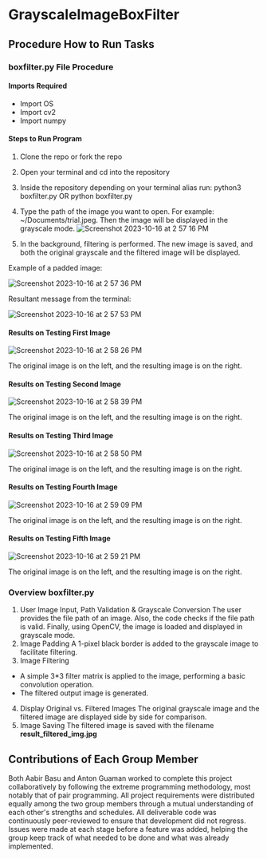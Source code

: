 # GrayscaleImageBoxFilter
## Procedure How to Run Tasks
### boxfilter.py File Procedure
#### Imports Required
- Import OS
- Import cv2
- Import numpy
#### Steps to Run Program
1. Clone the repo or fork the repo
2. Open your terminal and cd into the repository
3. Inside the repository depending on your terminal alias run: python3 boxfilter.py OR python boxfilter.py
4. Type the path of the image you want to open. For example: ~/Documents/trial.jpeg. Then the image will be displayed in the grayscale mode.
![Screenshot 2023-10-16 at 2 57 16 PM](https://github.com/DavidGuamanDavila/GrayscaleImageBoxFilter/assets/92492748/06cac6c7-d4d5-4d17-bbf8-e0a6c713edbf)

5. In the background, filtering is performed. The new image is saved, and both the original grayscale and the filtered image will be displayed.

Example of a padded image:

![Screenshot 2023-10-16 at 2 57 36 PM](https://github.com/DavidGuamanDavila/GrayscaleImageBoxFilter/assets/92492748/cfefdeb2-2929-4e99-8de5-b58372bde094)


Resultant message from the terminal:

![Screenshot 2023-10-16 at 2 57 53 PM](https://github.com/DavidGuamanDavila/GrayscaleImageBoxFilter/assets/92492748/3d32b501-45fd-44b6-a000-93fc41f2645f)


#### Results on Testing First Image

![Screenshot 2023-10-16 at 2 58 26 PM](https://github.com/DavidGuamanDavila/GrayscaleImageBoxFilter/assets/92492748/88f1f105-dde9-492c-9a35-fb87589b00e7)


The original image is on the left, and the resulting image is on the right.

#### Results on Testing Second Image

![Screenshot 2023-10-16 at 2 58 39 PM](https://github.com/DavidGuamanDavila/GrayscaleImageBoxFilter/assets/92492748/96810955-3ec7-435f-8111-29e931f8f165)


The original image is on the left, and the resulting image is on the right.

#### Results on Testing Third Image

![Screenshot 2023-10-16 at 2 58 50 PM](https://github.com/DavidGuamanDavila/GrayscaleImageBoxFilter/assets/92492748/129086cd-c047-452d-84fb-27b095481f20)


The original image is on the left, and the resulting image is on the right.

#### Results on Testing Fourth Image

![Screenshot 2023-10-16 at 2 59 09 PM](https://github.com/DavidGuamanDavila/GrayscaleImageBoxFilter/assets/92492748/ee8a0085-b732-4854-863f-81ec9728b369)


The original image is on the left, and the resulting image is on the right.

#### Results on Testing Fifth Image

![Screenshot 2023-10-16 at 2 59 21 PM](https://github.com/DavidGuamanDavila/GrayscaleImageBoxFilter/assets/92492748/a8c9933e-1e0d-4695-8902-7737e7ba3356)


The original image is on the left, and the resulting image is on the right.

### Overview boxfilter.py
1. User Image Input, Path Validation & Grayscale Conversion
The user provides the file path of an image. Also, the code checks if the file path is valid. Finally, using OpenCV, the image is loaded and displayed in grayscale mode.
2. Image Padding
A 1-pixel black border is added to the grayscale image to facilitate filtering.
3. Image Filtering
- A simple 3*3 filter matrix is applied to the image, performing a basic convolution operation.
- The filtered output image is generated.
4. Display Original vs. Filtered Images
The original grayscale image and the filtered image are displayed side by side for comparison.
5. Image Saving
The filtered image is saved with the filename **result_filtered_img.jpg**   

## Contributions of Each Group Member
Both Aabir Basu and Anton Guaman  worked to complete this project collaboratively by following the extreme programming methodology, most notably that of pair programming. All project requirements were distributed equally among the two group members through a mutual understanding of each other's strengths and schedules. All deliverable code was continuously peer-reviewed to ensure that development did not regress. Issues were made at each stage before a feature was added, helping the group keep track of what needed to be done and what was already implemented. 
